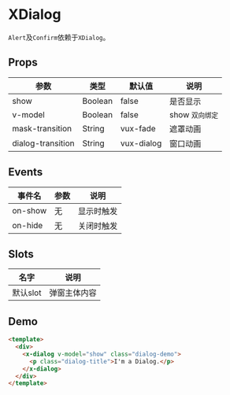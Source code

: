# XDialog

`Alert`及`Confirm`依赖于`XDialog`。

## Props

| 参数        | 类型        | 默认值 | 说明 |
| ----------- | ---------------------- | ---------- | ------- |
| show | Boolean | false | 是否显示 |
| v-model | Boolean | false |show   `双向绑定` |
| mask-transition | String | vux-fade | 遮罩动画 |
| dialog-transition | String | vux-dialog | 窗口动画 |

## Events

| 事件名       | 参数       | 说明 |
| ----------- | ---------------------- | ---------- |
| on-show | 无 | 显示时触发 |
| on-hide | 无 | 关闭时触发 |

## Slots

| 名字       | 说明       | 
| ----------- | ---------------------- | 
| 默认slot | 弹窗主体内容 | 

## Demo

``` html
<template>
  <div>
    <x-dialog v-model="show" class="dialog-demo">
      <p class="dialog-title">I'm a Dialog.</p>
    </x-dialog>
  </div>
</template>

```